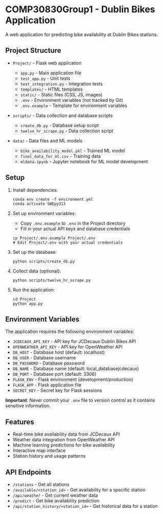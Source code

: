 # COMP30830Group1 - Dublin Bikes Application

A web application for predicting bike availability at Dublin Bikes stations.

## Project Structure

- `Project/` - Flask web application
  - `app.py` - Main application file
  - `test_app.py` - Unit tests
  - `test_integration.py` - Integration tests
  - `templates/` - HTML templates
  - `static/` - Static files (CSS, JS, images)
  - `.env` - Environment variables (not tracked by Git)
  - `.env.example` - Template for environment variables

- `scripts/` - Data collection and database scripts
  - `create_db.py` - Database setup script
  - `twelve_hr_scrape.py` - Data collection script

- `data/` - Data files and ML models
  - `bike_availability_model.pkl` - Trained ML model
  - `final_data_for_ml.csv` - Training data
  - `mldata.ipynb` - Jupyter notebook for ML model development

## Setup

1. Install dependencies:
   ```
   conda env create -f environment.yml
   conda activate SWEpy313
   ```

2. Set up environment variables:
   - Copy `.env.example` to `.env` in the Project directory
   - Fill in your actual API keys and database credentials
   ```
   cp Project/.env.example Project/.env
   # Edit Project/.env with your actual credentials
   ```

3. Set up the database:
   ```
   python scripts/create_db.py
   ```

4. Collect data (optional):
   ```
   python scripts/twelve_hr_scrape.py
   ```

5. Run the application:
   ```
   cd Project
   python app.py
   ```

## Environment Variables

The application requires the following environment variables:

- `JCDECAUX_API_KEY` - API key for JCDecaux Dublin Bikes API
- `OPENWEATHER_API_KEY` - API key for OpenWeather API
- `DB_HOST` - Database host (default: localhost)
- `DB_USER` - Database username
- `DB_PASSWORD` - Database password
- `DB_NAME` - Database name (default: local_databasejcdecaux)
- `DB_PORT` - Database port (default: 3306)
- `FLASK_ENV` - Flask environment (development/production)
- `FLASK_APP` - Flask application file
- `SECRET_KEY` - Secret key for Flask sessions

**Important**: Never commit your `.env` file to version control as it contains sensitive information.

## Features

- Real-time bike availability data from JCDecaux API
- Weather data integration from OpenWeather API
- Machine learning predictions for bike availability
- Interactive map interface
- Station history and usage patterns

## API Endpoints

- `/stations` - Get all stations
- `/available/<station_id>` - Get availability for a specific station
- `/api/weather` - Get current weather data
- `/predict` - Get bike availability prediction
- `/api/station_history/<station_id>` - Get historical data for a station
